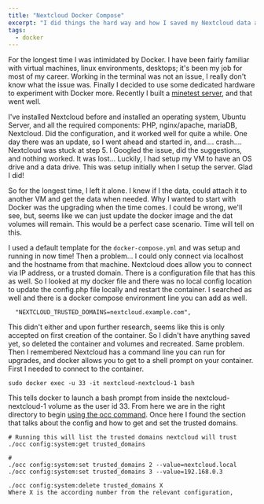 ```yaml
---
title: "Nextcloud Docker Compose"
excerpt: "I did things the hard way and how I saved my Nextcloud data and began using docker"
tags:
  - docker
---
```


For the longest time I was intimidated by Docker. I have been fairly familiar with virtual machines, linux environments, desktops; it's been my job for most of my career. Working in the terminal was not an issue, I really don't know what the issue was. Finally I decided to use some dedicated hardware to experiment with Docker more. Recently I built a [minetest server](/blog/dockerize-minetest/), and that went well.

I've installed Nextcloud before and installed an operating system, Ubuntu Server, and all the required components: PHP, nginx/apache, mariaDB, Nextcloud. Did the configuration, and it worked well for quite a while. One day there was an update, so I went ahead and started in, and.... crash.... Nextcloud was stuck at step 5. I Googled the issue, did the suggestions, and nothing worked. It was lost... Luckily, I had setup my VM to have an OS drive and a data drive. This was setup initially when I setup the server. Glad I did!

So for the longest time, I left it alone. I knew if I the data, could attach it to another VM and get the data when needed. Why I wanted to start with Docker was the upgrading when the time comes. I could be wrong, we'll see, but, seems like we can just update the docker image and the dat volumes will remain. This would be a perfect case scenario. Time will tell on this.

I used a default template for the `docker-compose.yml` and was setup and running in now time! Then a problem... I could only connect via localhost and the hostname from that machine. Nextcloud does allow you to connect via IP address, or a trusted domain. There is a configuration file that has this as well. So I looked at my docker file and there was no local config location to update the config.php file locally and restart the container. I searched as well and there is a docker compose environment line you can add as well.

```shell
  "NEXTCLOUD_TRUSTED_DOMAINS=nextcloud.example.com",
```

This didn't either and upon further research, seems like this is only accepted on first creation of the container. So I didn't have anything saved yet, so deleted the container and volumes and recreated. Same problem. Then I remembered Nextcloud has a command line you can run for upgrades, and docker allows you to get to a shell prompt on your container. First I needed to connect to the container.

```shell
sudo docker exec -u 33 -it nextcloud-nextcloud-1 bash
```

This tells docker to launch a bash prompt from inside the nextcloud-nextcloud-1 volume as the user id 33. From here we are in the right directory to begin [using the occ command](https://docs.nextcloud.com/server/stable/admin_manual/configuration_server/occ_command.html). Once here I found the section that talks about the config and how to get and set the trusted domains.

```shell
# Running this will list the trusted domains nextcloud will trust
./occ config:system:get trusted_domains

# 
./occ config:system:set trusted_domains 2 --value=nextcloud.local
./occ config:system:set trusted_domains 3 --value=192.168.0.3

./occ config:system:delete trusted_domains X
Where X is the according number from the relevant configuration,
```
